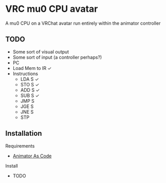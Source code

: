 
# VRC mu0 CPU avatar

A mu0 CPU on a VRChat avatar run entirely within the animator controller
## TODO
- Some sort of visual output
- Some sort of input (a controller perhaps?)
- PC
- Load Mem to IR ✓
- Instructions
    - LDA S ✓
    - STO S ✓
    - ADD S ✓
    - SUB S ✓
    - JMP S
    - JGE S
    - JNE S
    - STP
## Installation

Requirements
- [Animator As Code](https://github.com/hai-vr/av3-animator-as-code)

Install
- TODO